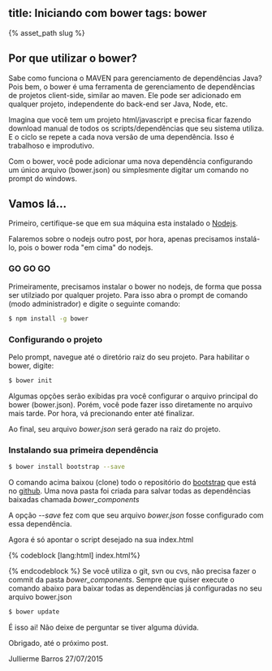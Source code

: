title: Iniciando com bower
tags: bower
---
{% asset_path slug %}
## Por que utilizar o bower?

Sabe como funciona o MAVEN para gerenciamento de dependências Java? Pois bem, o bower é uma ferramenta de gerenciamento de dependências de projetos client-side, similar ao maven. Ele pode ser adicionado em qualquer projeto, independente do back-end ser Java, Node, etc.

Imagina que você tem um projeto html/javascript e precisa ficar fazendo download manual de todos os scripts/dependências que seu sistema utiliza. E o ciclo se repete a cada nova versão de uma dependência. Isso é trabalhoso e improdutivo.

Com o bower, você pode adicionar uma nova dependência configurando um único arquivo (bower.json) ou simplesmente digitar um comando no prompt do windows.

<!--more-->

## Vamos lá...

Primeiro, certifique-se que em sua máquina esta instalado o [Nodejs](https://nodejs.org/download/).

Falaremos sobre o nodejs outro post, por hora, apenas precisamos instalá-lo, pois o bower roda "em cima" do nodejs.

### GO GO GO

Primeiramente, precisamos instalar o bower no nodejs, de forma que possa ser utilziado por qualquer projeto. Para isso abra o prompt de comando (modo administrador) e digite o seguinte comando:

``` bash
$ npm install -g bower
```

### Configurando o projeto

Pelo prompt, navegue até o diretório raiz do seu projeto. Para habilitar o bower, digite:

``` bash
$ bower init
```

Algumas opções serão exibidas pra você configurar o arquivo principal do bower (bower.json). Porém, você pode fazer isso diretamente no arquivo mais tarde. Por hora, vá precionando enter até finalizar.

Ao final, seu arquivo <i>bower.json</i> será gerado na raiz do projeto.

### Instalando sua primeira dependência

``` bash
$ bower install bootstrap --save
```

O comando acima baixou (clone) todo o repositório do [bootstrap](getbootstrap.com) que está no [github](https://github.com/twbs/bootstrap). Uma nova pasta foi criada para salvar todas as dependências baixadas chamada <i>bower_components</i>

A opção <i>--save</i> fez com que seu arquivo <i>bower.json</i> fosse configurado com essa dependência. 

Agora é só apontar o script desejado na sua index.html

{% codeblock [lang:html] index.html%}
<link rel="stylesheet" href="bower_components/bootstrap/dist/css/bootstrap.min.css"/>
<link rel="stylesheet" href="bower_components/bootstrap/dist/css/bootstrap-theme.min.css"/>
{% endcodeblock %}
Se você utiliza o git, svn ou cvs, não precisa fazer o commit da pasta <i>bower_components</i>. Sempre que quiser execute o comando abaixo para baixar todas as dependências já configuradas no seu arquivo bower.json

``` bash
$ bower update
```

É isso ai! Não deixe de perguntar se tiver alguma dúvida. 

Obrigado, até o próximo post.

Jullierme Barros
27/07/2015
